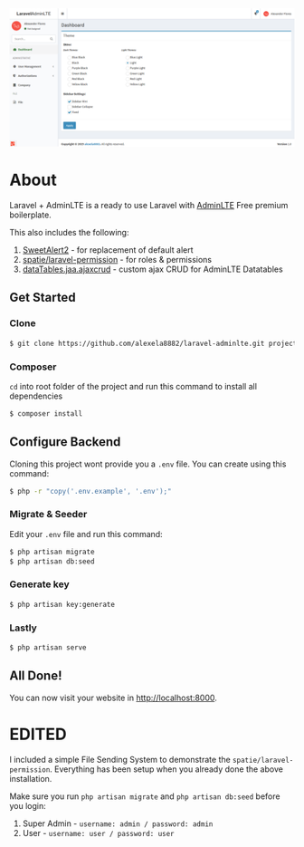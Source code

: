 <img src="/public/images/preview.png" alt="Laravuetify preview image"/>

# About

Laravel + AdminLTE is a ready to use Laravel with [AdminLTE](https://adminlte.io/) Free premium boilerplate.

This also includes the following:

1. [SweetAlert2](https://sweetalert2.github.io/) - for replacement of default alert
2. [spatie/laravel-permission](https://github.com/spatie/laravel-permission) - for roles & permissions
3. [dataTables.jaa.ajaxcrud](https://github.com/alexela8882/laravel-adminlte/blob/master/public/plugins/dataTables.jaa.ajaxcrud/) - custom ajax CRUD for AdminLTE Datatables

## Get Started

### Clone

```sh
$ git clone https://github.com/alexela8882/laravel-adminlte.git projectname
```

### Composer

`cd` into root folder of the project and run this command to install all dependencies

```sh
$ composer install
```

## Configure Backend

Cloning this project wont provide you a `.env` file. You can create using this command:

```sh
$ php -r "copy('.env.example', '.env');"
```

### Migrate & Seeder

Edit your `.env` file and run this command:

```sh
$ php artisan migrate
$ php artisan db:seed
```

### Generate key

```sh
$ php artisan key:generate
```

### Lastly

```sh
$ php artisan serve
```

## All Done!

You can now visit your website in [http://localhost:8000](http://localhost:8000).

# EDITED

I included a simple File Sending System to demonstrate the `spatie/laravel-permission`.
Everything has been setup when you already done the above installation.

Make sure you run `php artisan migrate` and `php artisan db:seed` before you login:

1. Super Admin - `username: admin / password: admin`
2. User - `username: user / password: user`
